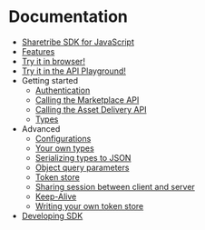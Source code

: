 # Documentation

* [Sharetribe SDK for JavaScript](../README.md)
* [Features](./features.md)
* [Try it in browser!](./try-it-in-browser.md)
* [Try it in the API Playground!](./try-it-in-the-playground.md)
* Getting started
  * [Authentication](./authentication.md)
  * [Calling the Marketplace API](./calling-the-api.md)
  * [Calling the Asset Delivery API](./calling-the-asset-delivery-api.md)
  * [Types](./types.md)
* Advanced
  * [Configurations](./configurations.md)
  * [Your own types](./your-own-types.md)
  * [Serializing types to JSON](./serializing-types-to-json.md)
  * [Object query parameters](./object-query-parameters.md)
  * [Token store](./token-store.md)
  * [Sharing session between client and server](sharing-session-between-client-and-server.md)
  * [Keep-Alive](./keep-alive.md)
  * [Writing your own token store](./writing-your-own-token-store.md)
* [Developing SDK](./developing-sdk.md)
